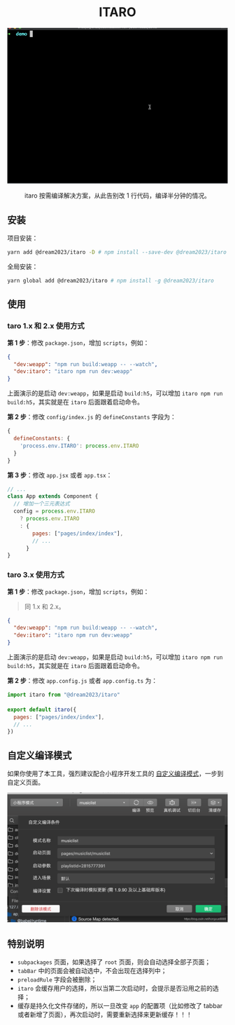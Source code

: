 <div align="center">
<h1>ITARO</h1>
<img src="./demo.gif"/>
<p>itaro 按需编译解决方案，从此告别改 1 行代码，编译半分钟的情况。</p>
</div>

## 安装

项目安装：

```bash
yarn add @dream2023/itaro -D # npm install --save-dev @dream2023/itaro
```

全局安装：

```bash
yarn global add @dream2023/itaro # npm install -g @dream2023/itaro
```

## 使用

### taro 1.x 和 2.x 使用方式

**第 1 步**：修改 `package.json`，增加 `scripts`，例如：

```json
{
  "dev:weapp": "npm run build:weapp -- --watch",
  "dev:itaro": "itaro npm run dev:weapp"
}
```

上面演示的是启动 `dev:weapp`，如果是启动 `build:h5`，可以增加 `itaro npm run build:h5`，其实就是在 `itaro` 后面跟着启动命令。

**第 2 步**：修改 `config/index.js` 的 `defineConstants` 字段为：

```js
{
  defineConstants: {
    'process.env.ITARO': process.env.ITARO
  }
}
```

**第 3 步**：修改 `app.jsx` 或者 `app.tsx`：

```jsx
// ...
class App extends Component {
  // 增加一个三元表达式
  config = process.env.ITARO
    ? process.env.ITARO
    : {
        pages: ["pages/index/index"],
        // ...
      }
}
```

### taro 3.x 使用方式

**第 1 步**：修改 `package.json`，增加 `scripts`，例如：

> 同 1.x 和 2.x。

```json
{
  "dev:weapp": "npm run build:weapp -- --watch",
  "dev:itaro": "itaro npm run dev:weapp"
}
```

上面演示的是启动 `dev:weapp`，如果是启动 `build:h5`，可以增加 `itaro npm run build:h5`，其实就是在 `itaro` 后面跟着启动命令。

**第 2 步**：修改 `app.config.js` 或者 `app.config.ts` 为：

```js
import itaro from "@dream2023/itaro"

export default itaro({
  pages: ["pages/index/index"],
  // ...
})
```

## 自定义编译模式

如果你使用了本工具，强烈建议配合小程序开发工具的 [自定义编译模式](https://blog.csdn.net/hongxue8888/article/details/104614445)，一步到自定义页面。

![itaro](./demo2.png)

## 特别说明

- `subpackages` 页面，如果选择了 `root` 页面，则会自动选择全部子页面；
- `tabBar` 中的页面会被自动选中，不会出现在选择列中；
- `preloadRule` 字段会被删除；
- `itaro` 会缓存用户的选择，所以当第二次启动时，会提示是否沿用之前的选择；
- 缓存是持久化文件存储的，所以一旦改变 `app` 的配置项（比如修改了 tabbar 或者新增了页面），再次启动时，需要重新选择来更新缓存！！！

